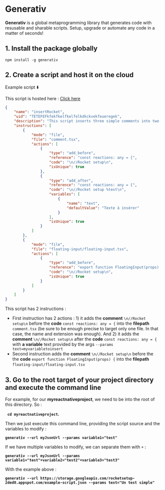 # Generativ

**Generativ** is a global metaprogramming library that generates code with resusable and sharable scripts. Setup, upgrade or automate any code in a matter of seconds!


## 1. Install the package globally

`npm install -g generativ`



## 2. Create a script and host it on the cloud

Example script ⬇️

This script is hosted here : [Click here](https://storage.googleapis.com/rocketsetup-2ded0.appspot.com/example-script.json)

```json
{
    "name": "insertRocket",
    "uid": "TETEFEFkfekfkelfkelfelkdkckvekfeueregek",
    "description": "This script inserts three simple comments into two files",
    "instructions": [
        {
            "mode": "file",
            "file": "comment.tsx",
            "actions": [
                {
                    "type": "add_before",
                    "reference": "const reactions: any = {",
                    "code": "\n//Rocket setup\n",
                    "isUnique": true
                },
                {
                    "type": "add_after",
                    "reference": "const reactions: any = {",
                    "code": "\n//Rocket setup %text\n",
                    "variables": [
                        {
                            "name": "text",
                            "defaultValue": "Texte à insérer"
                        }
                    ],
                    "isUnique": true
                }
            ]
        },
        {
            "mode": "file",
            "file": "floating-input/floating-input.tsx",
            "actions": [
                {
                    "type": "add_before",
                    "reference": "export function FloatingInput(props) {",
                    "code": "\n//Rocket setup\n",
                    "isUnique": true
                }
            ]
        }
    ]
}
```

This script has 2 instructions : 
- First instruction has 2 actions : 1) it adds the **comment** `\n//Rocket setup\n` before the **code** `const reactions: any = {` into the **filepath** `comment.tsx` (be sure to be enough precise to target only one file. In that case, the name and extension was enough). And 2) it adds the **comment** `\n//Rocket setup\n` after the **code** `const reactions: any = {` with **a variable** text provided by the args 
`--params text=myvariabletoinsert`
- Second instruction adds the **comment** `\n//Rocket setup\n` before the the **code** `export function FloatingInput(props) {`  into the **filepath** `floating-input/floating-input.tsx`

## 3. Go to the root target of your project directory and execute the command line

For example, for our **myreactnativeproject**, we need to be into the root of this directory. So :

 **` cd myreactnativeproject`.**



Then we just execute this command line, providing the script source and the variables to modify : 

**`generativ --url myJsonUrl --params variable1="test"`**



If we have multiple variables to modify, we can separate them with ```+``` :

**`generativ --url myJsonUrl --params variable1="test"+variable2="test2"+variable3="test3"`**



With the example above : 

**`generativ --url https://storage.googleapis.com/rocketsetup-2ded0.appspot.com/example-script.json --params text="Un test simple"`**


